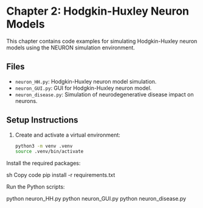 # Chapter 2: Hodgkin-Huxley Neuron Models

This chapter contains code examples for simulating Hodgkin-Huxley neuron models using the NEURON simulation environment.

## Files

- `neuron_HH.py`: Hodgkin-Huxley neuron model simulation.
- `neuron_GUI.py`: GUI for Hodgkin-Huxley neuron model.
- `neuron_disease.py`: Simulation of neurodegenerative disease impact on neurons.

## Setup Instructions

1. Create and activate a virtual environment:

   ```sh
   python3 -m venv .venv
   source .venv/bin/activate

Install the required packages:

sh
Copy code
pip install -r requirements.txt


Run the Python scripts:

python neuron_HH.py
python neuron_GUI.py
python neuron_disease.py

